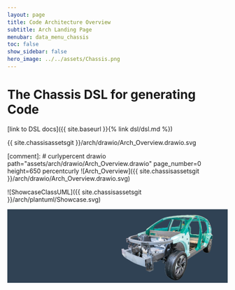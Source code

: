 ```yaml
---
layout: page
title: Code Architecture Overview
subtitle: Arch Landing Page
menubar: data_menu_chassis
toc: false
show_sidebar: false
hero_image: ../../assets/Chassis.png
---
```

# The Chassis DSL for generating Code

[link to DSL docs]({{ site.baseurl }}{% link dsl/dsl.md %})

{{ site.chassisassetsgit }}/arch/drawio/Arch_Overview.drawio.svg

[comment]: # curlypercent  drawio path="assets/arch/drawio/Arch_Overview.drawio" page_number=0 height=650 percentcurly
![Arch_Overview]({{ site.chassisassetsgit }}/arch/drawio/Arch_Overview.drawio.svg)

![ShowcaseClassUML]({{ site.chassisassetsgit }}/arch/plantuml/Showcase.svg)

![hero](../../assets/Chassis.png)
